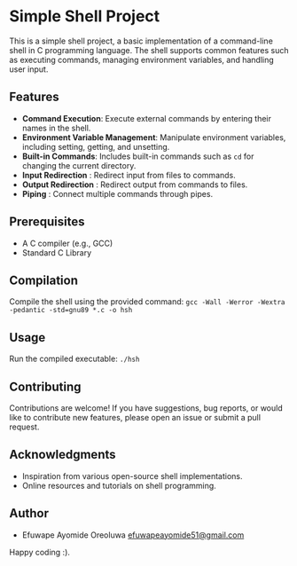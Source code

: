 # Simple Shell Project

This is a simple shell project, a basic implementation of a command-line shell in C programming language. The shell supports common features such as executing commands, managing environment variables, and handling user input.

## Features

- **Command Execution**:  Execute external commands by entering their names in the shell.
- **Environment Variable Management**: Manipulate environment variables, including setting, getting, and unsetting.
- **Built-in Commands**:  Includes built-in commands such as `cd` for changing the current directory.
- **Input Redirection** :  Redirect input from files to commands.
- **Output Redirection** : Redirect output from commands to files.
- **Piping** : Connect multiple commands through pipes.

## Prerequisites

- A C compiler (e.g., GCC)
- Standard C Library

## Compilation

Compile the shell using the provided command:
`gcc -Wall -Werror -Wextra -pedantic -std=gnu89 *.c -o hsh`

## Usage

Run the compiled executable: `./hsh`

## Contributing

Contributions are welcome! If you have suggestions, bug reports, or would like to contribute new features, please open an issue or submit a pull request.

## Acknowledgments

- Inspiration from various open-source shell implementations.
- Online resources and tutorials on shell programming.

## Author

- Efuwape Ayomide Oreoluwa <efuwapeayomide51@gmail.com>

Happy coding :).
